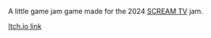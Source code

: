 A little game jam game made for the 2024 [SCREAM TV](https://itch.io/jam/scream-tv) jam.

[Itch.io link](https://itch.io/jam/scream-tv/rate/2543046)
